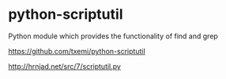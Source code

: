 # python-scriptutil
Python module which provides the functionality of find and grep

https://github.com/txemi/python-scriptutil

http://hrnjad.net/src/7/scriptutil.py
